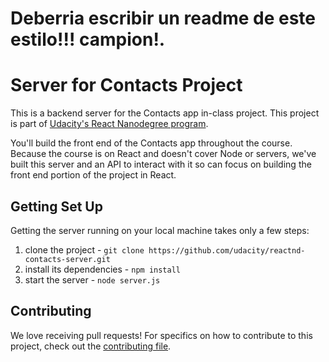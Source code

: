 # Deberria escribir un readme de este estilo!!! campion!.
# Server for Contacts Project

This is a backend server for the Contacts app in-class project. This project is part of [Udacity's React Nanodegree program](https://www.udacity.com/course/react-nanodegree--nd019).

You'll build the front end of the Contacts app throughout the course. Because the course is on React and doesn't cover Node or servers, we've built this server and an API to interact with it so can focus on building the front end portion of the project in React.

## Getting Set Up

Getting the server running on your local machine takes only a few steps:

1. clone the project - `git clone https://github.com/udacity/reactnd-contacts-server.git`
2. install its dependencies - `npm install`
3. start the server - `node server.js`

## Contributing

We love receiving pull requests! For specifics on how to contribute to this project, check out the [contributing file](CONTRIBUTING.md).
